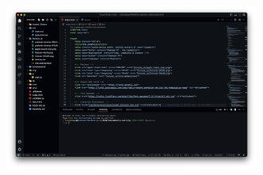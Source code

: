 ![](https://raw.githubusercontent.com/shaheem-pp/vs-code-settings/main/Screenshot%202023-05-21%20at%2010.13.50%20AM.png)
